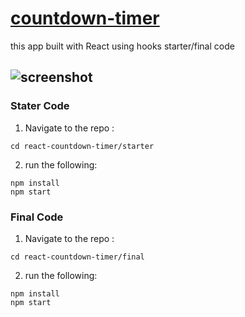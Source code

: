# [countdown-timer]()
this app built with React using hooks starter/final code 

## ![screenshot]()


### Stater Code

1. Navigate to the repo :
```
cd react-countdown-timer/starter
```
2. run the following:

```
npm install
npm start
```

### Final Code

1. Navigate to the repo :
```
cd react-countdown-timer/final
```
2. run the following:

```
npm install
npm start
```


